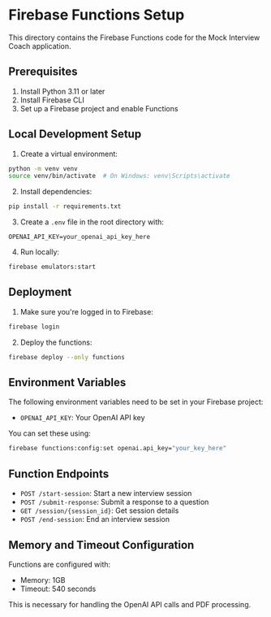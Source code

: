 # Firebase Functions Setup

This directory contains the Firebase Functions code for the Mock Interview Coach application.

## Prerequisites

1. Install Python 3.11 or later
2. Install Firebase CLI
3. Set up a Firebase project and enable Functions

## Local Development Setup

1. Create a virtual environment:
```bash
python -m venv venv
source venv/bin/activate  # On Windows: venv\Scripts\activate
```

2. Install dependencies:
```bash
pip install -r requirements.txt
```

3. Create a `.env` file in the root directory with:
```
OPENAI_API_KEY=your_openai_api_key_here
```

4. Run locally:
```bash
firebase emulators:start
```

## Deployment

1. Make sure you're logged in to Firebase:
```bash
firebase login
```

2. Deploy the functions:
```bash
firebase deploy --only functions
```

## Environment Variables

The following environment variables need to be set in your Firebase project:

- `OPENAI_API_KEY`: Your OpenAI API key

You can set these using:
```bash
firebase functions:config:set openai.api_key="your_key_here"
```

## Function Endpoints

- `POST /start-session`: Start a new interview session
- `POST /submit-response`: Submit a response to a question
- `GET /session/{session_id}`: Get session details
- `POST /end-session`: End an interview session

## Memory and Timeout Configuration

Functions are configured with:
- Memory: 1GB
- Timeout: 540 seconds

This is necessary for handling the OpenAI API calls and PDF processing. 